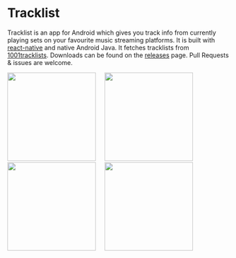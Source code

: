 # Tracklist
Tracklist is an app for Android which gives you track info from currently playing sets on your favourite music streaming platforms. It is built with [react-native](https://reactnative.dev/) and native Android Java. It fetches tracklists from [1001tracklists](https://www.1001tracklists.com/). Downloads can be found on the [releases](https://github.com/regalstreak/Tracklist/releases)  page. Pull Requests & issues are welcome.


<img src="https://user-images.githubusercontent.com/7759208/78911033-5f93c880-7aa3-11ea-8d77-3f1e4ffcb05c.jpg" width=200 />&nbsp;&nbsp;&nbsp;&nbsp;&nbsp;<img src="https://user-images.githubusercontent.com/7759208/78911046-64f11300-7aa3-11ea-8c5c-ce2c7b6688f1.jpg" width=200 />
<br>
<img src="https://user-images.githubusercontent.com/7759208/78911056-67ec0380-7aa3-11ea-95a6-967cf50c97b3.jpg" width=200 />&nbsp;&nbsp;&nbsp;&nbsp;&nbsp;<img src="https://user-images.githubusercontent.com/7759208/78911068-6cb0b780-7aa3-11ea-9bec-5a0090db7a9b.jpg" width=200 />
